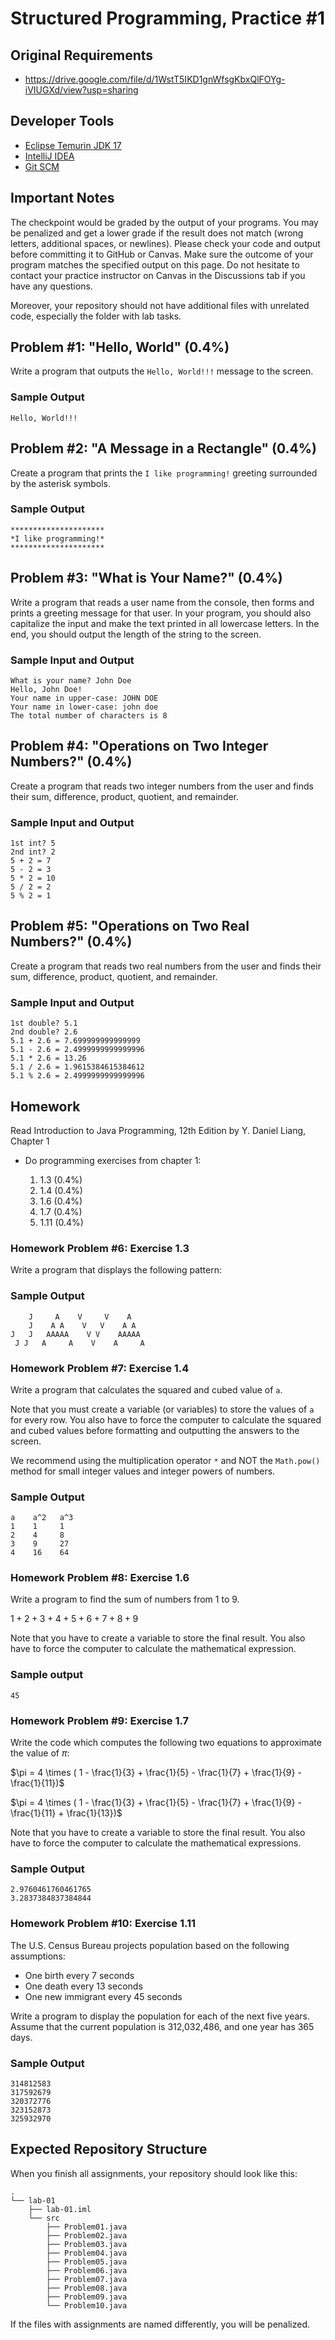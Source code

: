 Structured Programming, Practice #1
===================================

## Original Requirements

* <https://drive.google.com/file/d/1WstT5IKD1gnWfsgKbxQlFOYg-iVIUGXd/view?usp=sharing>

## Developer Tools

* [Eclipse Temurin JDK 17](https://adoptium.net)
* [IntelliJ IDEA](https://www.jetbrains.com/idea/download)
* [Git SCM](https://git-scm.com)

## Important Notes

The checkpoint would be graded by the output of your programs. You may be penalized and get a lower grade if the result does not match (wrong letters, additional spaces, or newlines). Please check your code and output before committing it to GitHub or Canvas. Make sure the outcome of your program matches the specified output on this page. Do not hesitate to contact your practice instructor on Canvas in the Discussions tab if you have any questions.

Moreover, your repository should not have additional files with unrelated code, especially the folder with lab tasks.

## Problem #1: "Hello, World" (0.4%)

Write a program that outputs the `Hello, World!!!` message to the screen.

### Sample Output

```
Hello, World!!!
```

## Problem #2: "A Message in a Rectangle" (0.4%)

Create a program that prints the `I like programming!` greeting surrounded by the asterisk symbols.

### Sample Output

```
*********************
*I like programming!*
*********************
```

## Problem #3: "What is Your Name?" (0.4%)

Write a program that reads a user name from the console, then forms and prints a greeting message for that user. In your program, you should also capitalize the input and make the text printed in all lowercase letters. In the end, you should output the length of the string to the screen.

### Sample Input and Output

```
What is your name? John Doe
Hello, John Doe!
Your name in upper-case: JOHN DOE
Your name in lower-case: john doe
The total number of characters is 8
```

## Problem #4: "Operations on Two Integer Numbers?" (0.4%)

Create a program that reads two integer numbers from the user and finds their sum, difference, product, quotient, and remainder.

### Sample Input and Output

```
1st int? 5
2nd int? 2
5 + 2 = 7
5 - 2 = 3
5 * 2 = 10
5 / 2 = 2
5 % 2 = 1
```

## Problem #5: "Operations on Two Real Numbers?" (0.4%)

Create a program that reads two real numbers from the user and finds their sum, difference, product, quotient, and remainder.

### Sample Input and Output

```
1st double? 5.1
2nd double? 2.6
5.1 + 2.6 = 7.699999999999999
5.1 - 2.6 = 2.4999999999999996
5.1 * 2.6 = 13.26
5.1 / 2.6 = 1.9615384615384612
5.1 % 2.6 = 2.4999999999999996
```

## Homework

Read Introduction to Java Programming, 12th Edition by Y. Daniel Liang, Chapter 1

* Do programming exercises from chapter 1:

  1. 1.3 (0.4%)
  2. 1.4 (0.4%)
  3. 1.6 (0.4%)
  4. 1.7 (0.4%)
  5. 1.11 (0.4%)

### Homework Problem #6: Exercise 1.3

Write a program that displays the following pattern:

### Sample Output

```
    J     A    V     V    A
    J    A A    V   V    A A
J   J   AAAAA    V V    AAAAA
 J J   A     A    V    A     A
```

### Homework Problem #7: Exercise 1.4

Write a program that calculates the squared and cubed value of `a`.

Note that you must create a variable (or variables) to store the values of `a` for every row. You also have to force the computer to calculate the squared and cubed values before formatting and outputting the answers to the screen.

We recommend using the multiplication operator `*` and NOT the `Math.pow()` method for small integer values and integer powers of numbers.

### Sample Output

```
a    a^2   a^3
1    1     1
2    4     8
3    9     27
4    16    64
```

### Homework Problem #8: Exercise 1.6

Write a program to find the sum of numbers from 1 to 9.

$1 + 2 + 3 + 4 + 5 + 6 + 7 + 8 + 9$

Note that you have to create a variable to store the final result. You also have to force the computer to calculate the mathematical expression.

### Sample output

```
45
```

### Homework Problem #9: Exercise 1.7

Write the code which computes the following two equations to approximate the value of $\pi$:

$\pi = 4 \times ( 1 - \frac{1}{3} + \frac{1}{5} - \frac{1}{7} + \frac{1}{9} - \frac{1}{11})$

$\pi = 4 \times ( 1 - \frac{1}{3} + \frac{1}{5} - \frac{1}{7} + \frac{1}{9} - \frac{1}{11} + \frac{1}{13})$

Note that you have to create a variable to store the final result. You also have to force the computer to calculate the mathematical expressions.

### Sample Output

```
2.9760461760461765
3.2837384837384844
```

### Homework Problem #10: Exercise 1.11

The U.S. Census Bureau projects population based on the following assumptions:

* One birth every 7 seconds
* One death every 13 seconds
* One new immigrant every 45 seconds

Write a program to display the population for each of the next five years. Assume that the current population is 312,032,486, and one year has 365 days.

### Sample Output

```
314812583
317592679
320372776
323152873
325932970
```

## Expected Repository Structure

When you finish all assignments, your repository should look like this:

```
.
└── lab-01
    ├── lab-01.iml
    └── src
        ├── Problem01.java
        ├── Problem02.java
        ├── Problem03.java
        ├── Problem04.java
        ├── Problem05.java
        ├── Problem06.java
        ├── Problem07.java
        ├── Problem08.java
        ├── Problem09.java
        └── Problem10.java
```

If the files with assignments are named differently, you will be penalized.
